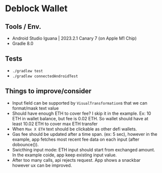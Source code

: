 # Deblock Wallet

## Tools / Env.

- Android Studio Iguana | 2023.2.1 Canary 7 (on Apple M1 Chip)
- Gradle 8.0

## Tests

- `./gradlew test`
- `./gradlew connectedAndroidTest`

## Things to improve/consider 

- Input field can be supported by `VisualTransformation`s that we can format/mask text value
- Should have enough ETH to cover fee? I skip it in the example. Ex: 10 ETH in wallet balance, but fee is 0.02 ETH. So wallet should have at least 10.02 ETH to cover max ETH transfer
- When `Max X ETH` text should be clickable as other defi wallets.
- Gas fee should be updated after a time span. (ex: 5 sec), however in the example, app fetches most recent fee data on each input (after dobounce()).
- Swicthing input mode: ETH input should start from exchanged amount. In the example coide, app keep existing input value.
- After too many calls, api rejects request. App shows a snackbar however ux can be improved.
